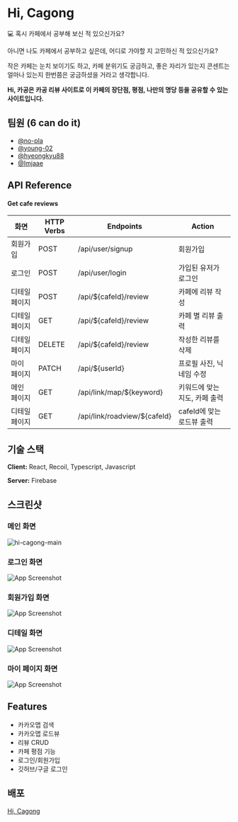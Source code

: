 # Hi, Cagong

💻 혹시 카페에서 공부해 보신 적 있으신가요?

아니면 나도 카페에서 공부하고 싶은데, 어디로 가야할 지 고민하신 적 있으신가요?

작은 카페는 눈치 보이기도 하고, 카페 분위기도 궁금하고, 좋은 자리가 있는지 콘센트는 얼마나 있는지 한번쯤은 궁금하셨을 거라고 생각합니다.

**Hi, 카공은 카공 리뷰 사이트로 이 카페의 장단점, 평점, 나만의 명당 등을 공유할 수 있는 사이트입니다.**

## 팀원 (6 can do it)

- [@no-pla](https://www.github.com/no-pla)
- [@young-02](https://www.github.com/young-02)
- [@hyeongkyu88](https://www.github.com/hyeongkyu88)
- [@Imjaae](https://www.github.com/Imjaae)

## API Reference

#### Get cafe reviews

| 화면          | HTTP Verbs | Endpoints                    | Action                        |
| ------------- | ---------- | ---------------------------- | ----------------------------- |
| 회원가입      | POST       | /api/user/signup             | 회원가입                      |
| 로그인        | POST       | /api/user/login              | 가입된 유저가 로그인          |
| 디테일 페이지 | POST       | /api/${cafeId}/review        | 카페에 리뷰 작성              |
| 디테일 페이지 | GET        | /api/${cafeId}/review        | 카페 별 리뷰 출력             |
| 디테일 페이지 | DELETE     | /api/${cafeId}/review        | 작성한 리뷰를 삭제            |
| 마이 페이지   | PATCH      | /api/${userId}               | 프로필 사진, 닉네임 수정      |
| 메인 페이지   | GET        | /api/link/map/${keyword}     | 키워드에 맞는 지도, 카페 출력 |
| 디테일 페이지 | GET        | /api/link/roadview/${cafeId} | cafeId에 맞는 로드뷰 출력     |

## 기술 스택

**Client:** React, Recoil, Typescript, Javascript

**Server:** Firebase

## 스크린샷

### 메인 화면

![hi-cagong-main](https://user-images.githubusercontent.com/88391843/215370003-98f9311e-c13e-4cfc-9d8a-455c5bc81803.gif)


### 로그인 화면

![App Screenshot](https://user-images.githubusercontent.com/88391843/215369886-98329980-f39b-4c9f-84fd-00a1fafeee23.png)

### 회원가입 화면

![App Screenshot](https://user-images.githubusercontent.com/88391843/215369882-5b779662-1207-41c9-9a37-faebf9c4f6a0.png)

### 디테일 화면

![App Screenshot](https://user-images.githubusercontent.com/88391843/215369894-a7432a22-f071-4b41-ab44-3e4e637a7399.png)

### 마이 페이지 화면

![App Screenshot](https://user-images.githubusercontent.com/88391843/215369870-bf7ce229-4a3a-4144-a0e4-139d84f62445.png)

## Features

- 카카오맵 검색
- 카카오맵 로드뷰
- 리뷰 CRUD
- 카페 평점 기능
- 로그인/회원가입
- 깃허브/구글 로그인

## 배포

[Hi, Cagong](https://hi-cagong.vercel.app/)
